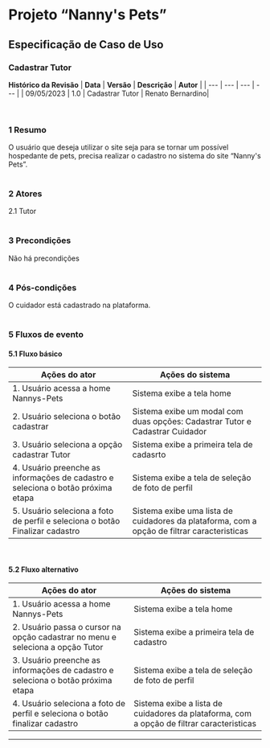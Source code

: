 # **Projeto “Nanny's Pets”**
## **Especificação de Caso de Uso**   
### **Cadastrar Tutor**   

**Histórico da Revisão**
| **Data** | **Versão** | **Descrição** | **Autor** |
| --- | --- | --- | --- |
| 09/05/2023 | 1.0 | Cadastrar Tutor | Renato Bernardino|

</br>

### **1 Resumo**
O usuário que deseja utilizar o site seja para se tornar um possível hospedante de pets, precisa realizar o cadastro no sistema do site “Nanny's Pets”. </br></br>

### **2 Atores**
2.1 Tutor </br></br>

### **3 Precondições**     
Não há precondições  </br></br>  

### **4 Pós-condições**    
O cuidador está cadastrado na plataforma.</br></br>

### **5 Fluxos de evento**

#### **5.1 Fluxo básico**
| **Ações do ator** | **Ações do sistema** | 
| --- | --- |
| 1. Usuário acessa a home Nannys-Pets | Sistema exibe a tela home   | 
| 2. Usuário seleciona o botão cadastrar  | Sistema exibe um modal com duas opções: Cadastrar Tutor e Cadastrar Cuidador | 
| 3. Usuário seleciona a opção cadastrar Tutor | Sistema exibe a primeira tela de cadasrto   | 
| 4. Usuário preenche as informações de cadastro e seleciona o botão próxima etapa  | Sistema exibe a tela de seleção de foto de perfil | 
| 5. Usuário seleciona a foto de perfil e seleciona o botão Finalizar cadastro | Sistema exibe uma lista de cuidadores da plataforma, com a opção de filtrar caracteristicas  | 

</br>

#### **5.2 Fluxo alternativo**
| **Ações do ator** | **Ações do sistema** | 
| --- | --- |
| 1. Usuário acessa a home Nannys-Pets | Sistema exibe a tela home   |
| 2. Usuário passa o cursor na opção cadastrar no menu e seleciona a opção Tutor | Sistema exibe a primeira tela de cadastro |  
| 3. Usuário preenche as informações de cadastro e seleciona o botão próxima etapa  | Sistema exibe a tela de seleção de foto de perfil | 
| 4. Usuário seleciona a foto de perfil e seleciona o botão finalizar cadastro | Sistema exibe a lista de cuidadores da plataforma, com a opção de filtrar caracteristicas  | 

---------------------
